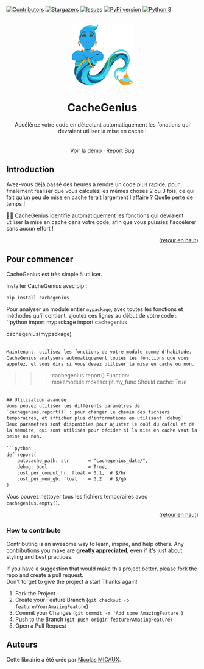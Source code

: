 <a name="readme-top"></a>
[![Contributors][contributors-shield]][contributors-url]<!--[![Forks][forks-shield]][forks-url]-->
[![Stargazers][stars-shield]][stars-url]
[![Issues][issues-shield]][issues-url]<!--[![MIT License][license-shield]][license-url]--><!--[![LinkedIn][linkedin-shield]][linkedin-url]-->
[![PyPi version][pypi-shield]][pypi-url]<!--[![Python 2][python2-shield]][python-url]-->
[![Python 3][python3-shield]][python-url]


<!-- PROJECT LOGO -->
<br />
<div align="center">
  <a href="https://github.com/NicolasMICAUX/cachegenius">
    <img src="https://raw.githubusercontent.com/NicolasMICAUX/cachegenius/main/images/logo.jpg" alt="Logo" width="160" height="160">
  </a>
  <h1 align="center">CacheGenius</h3>
  <p align="center">
Accélérez votre code en détectant automatiquement les fonctions qui devraient utiliser la mise en cache !<br/>
<!--
    <a href="https://github.com/NicolasMICAUX/cachegenius"><strong>Explorer la documentation »</strong></a>
-->
    <br/><br/>
    <a href="https://github.com/NicolasMICAUX/cachegenius">Voir la démo</a>
    ·
    <a href="https://github.com/NicolasMICAUX/cachegenius/issues">Report Bug</a>
  </p>
</div>


<!-- ABOUT THE PROJECT -->
## Introduction
<!-- [Screen Shot][product-screenshot] -->
Avez-vous déjà passé des heures à rendre un code plus rapide, pour finalement réaliser que vous calculez les mêmes choses 2 ou 3 fois, ce qui fait qu'un peu de mise en cache ferait largement l'affaire ? Quelle perte de temps !

🧞‍♂️ CacheGenius identifie automatiquement les fonctions qui devraient utiliser la mise en cache dans votre code, afin que vous puissiez l'accélérer sans aucun effort !

<p align="right">(<a href="#readme-top">retour en haut</a>)</p>

<!-- GETTING STARTED -->
## Pour commencer
CacheGenius est très simple à utiliser.

Installer CacheGenius avec pip :
```sh
pip install cachegenius
```

Pour analyser un module entier `mypackage`, avec toutes les fonctions et méthodes qu'il contient, ajoutez ces lignes au début de votre code :
``python
import mypackage
import cachegenius

cachegenius(mypackage)
```

Maintenant, utilisez les fonctions de votre module comme d'habitude. CacheGenius analysera automatiquement toutes les fonctions que vous appelez, et vous dira si vous devez utiliser la mise en cache ou non.
```
>>> cachegenius.report()
Function: mokemodule.mokescript.my_func
Should cache: True
```

## Utilisation avancée
Vous pouvez utiliser les différents paramètres de `cachegenius.report()` : pour changer le chemin des fichiers temporaires, et afficher plus d'informations en utilisant `debug`.  
Deux paramètres sont disponibles pour ajuster le coût du calcul et de la mémoire, qui sont utilisés pour décider si la mise en cache vaut la peine ou non.

```python
def report(
    autocache_path: str       = "cachegenius_data/",
    debug: bool               = True,
    cost_per_comput_hr: float = 0.1,  # $/hr
    cost_per_mem_gb: float    = 0.2   # $/gb
)
```
Vous pouvez nettoyer tous les fichiers temporaires avec `cachegenius.empty()`.

<p align="right">(<a href="#readme-top">retour en haut</a>)</p>


<!-- CONTRIBUTING -->
<!--
## Contributing
_(Section in english)_  

### Roadmap/todo
| Task | Importance | Difficulty | Contributor on it | Description  |
|:-----|------------|------------|-------------------|:-------------|
|      | ./5        | ./5        | NOBODY            | _e.g._ : ... |

Non-Code contribution :

| Task | Importance | Difficulty | Contributor on it | Description  |
|:-----|------------|------------|-------------------|:-------------|
|      | ./5        | ./5        | NOBODY            | _e.g._ : ... |


_For every todo, just click on the link to find the discussion where I describe how I would do it._  
See the [open issues](https://github.com/NicolasMICAUX/cachegenius/issues) for a full list of proposed features (and known issues).

<p align="right">(<a href="#readme-top">back to top</a>)</p>
-->

### How to contribute
Contributing is an awesome way to learn, inspire, and help others. Any contributions you make are **greatly appreciated**, even if it's just about styling and best practices.

If you have a suggestion that would make this project better, please fork the repo and create a pull request.  
Don't forget to give the project a star! Thanks again!

1. Fork the Project
2. Create your Feature Branch (`git checkout -b feature/YourAmazingFeature`)
3. Commit your Changes (`git commit -m 'Add some AmazingFeature'`)
4. Push to the Branch (`git push origin feature/AmazingFeature`)
5. Open a Pull Request

## Auteurs
Cette librairie a été crée par [Nicolas MICAUX](https://github.com/NicolasMICAUX).



<!-- MARKDOWN LINKS & IMAGES -->
<!-- https://www.markdownguide.org/basic-syntax/#reference-style-links -->
[contributors-shield]: https://img.shields.io/github/contributors/NicolasMICAUX/cachegenius.svg?style=for-the-badge
[contributors-url]: https://github.com/NicolasMICAUX/cachegenius/graphs/contributors
[stars-shield]: https://img.shields.io/github/stars/NicolasMICAUX/cachegenius.svg?style=for-the-badge
[stars-url]: https://github.com/NicolasMICAUX/cachegenius/stargazers
[issues-shield]: https://img.shields.io/github/issues/NicolasMICAUX/cachegenius.svg?style=for-the-badge
[issues-url]: https://github.com/NicolasMICAUX/cachegenius/issues
[pypi-shield]: https://img.shields.io/pypi/v/cachegenius.svg?style=for-the-badge
[pypi-url]: https://pypi.org/project/cachegenius/
[python2-shield]: https://img.shields.io/badge/python-2.7+-blue.svg?style=for-the-badge
[python3-shield]: https://img.shields.io/badge/python-3.5+-blue.svg?style=for-the-badge
[python-url]: https://www.python.org/downloads/

[//]: # ([license-shield]: https://img.shields.io/github/license/NicolasMICAUX/cachegenius.svg?style=for-the-badge)
[//]: # ([license-url]: https://github.com/NicolasMICAUX/cachegenius/blob/master/LICENSE.txt)
[//]: # ([product-screenshot]: images/screenshot.png)

